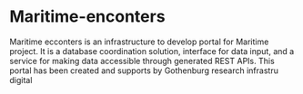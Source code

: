 # Maritime-enconters
Maritime ecconters is an infrastructure to develop portal for  Maritime project. It is a database coordination solution, interface for data input, and a service for making data accessible through generated REST APIs. This portal has been created and supports by Gothenburg research infrastru digital 
